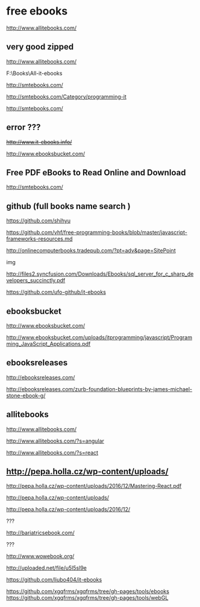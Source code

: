 # free ebooks  


http://www.allitebooks.com/  

## very good zipped 

http://www.allitebooks.com/  

F:\Books\All-it-ebooks  



http://smtebooks.com/  

http://smtebooks.com/Category/programming-it  

http://smtebooks.com/





## error ???  

<del>http://www.it-ebooks.info/</del>  



http://www.ebooksbucket.com/

## Free PDF eBooks to Read Online and Download


http://smtebooks.com/ 





## github (full books name search )  

https://github.com/shihyu


https://github.com/vhf/free-programming-books/blob/master/javascript-frameworks-resources.md


http://onlinecomputerbooks.tradepub.com/?pt=adv&page=SitePoint  

img  



http://files2.syncfusion.com/Downloads/Ebooks/sql_server_for_c_sharp_developers_succinctly.pdf






https://github.com/ufo-github/it-ebooks



## ebooksbucket

http://www.ebooksbucket.com/

http://www.ebooksbucket.com/uploads/itprogramming/javascript/Programming_JavaScript_Applications.pdf


## ebooksreleases

http://ebooksreleases.com/


http://ebooksreleases.com/zurb-foundation-blueprints-by-james-michael-stone-ebook-g/



## allitebooks

http://www.allitebooks.com/

http://www.allitebooks.com/?s=angular

http://www.allitebooks.com/?s=react




## http://pepa.holla.cz/wp-content/uploads/

http://pepa.holla.cz/wp-content/uploads/2016/12/Mastering-React.pdf


http://pepa.holla.cz/wp-content/uploads/


http://pepa.holla.cz/wp-content/uploads/2016/12/




???

http://bariatricsebook.com/


???

http://www.wowebook.org/


http://uploaded.net/file/u5l5sl9e







https://github.com/liubo404/it-ebooks











https://github.com/xgqfrms/xgqfrms/tree/gh-pages/tools/ebooks
https://github.com/xgqfrms/xgqfrms/tree/gh-pages/tools/webGL



